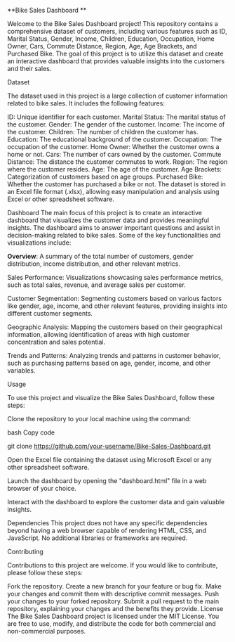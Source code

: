 **Bike Sales Dashboard
**

Welcome to the Bike Sales Dashboard project! This repository contains a comprehensive dataset of customers, including various features such as ID, Marital Status, Gender, Income, Children, Education, Occupation, Home Owner, Cars, Commute Distance, Region, Age, Age Brackets, and Purchased Bike. The goal of this project is to utilize this dataset and create an interactive dashboard that provides valuable insights into the customers and their sales.

Dataset

The dataset used in this project is a large collection of customer information related to bike sales. It includes the following features:


ID: Unique identifier for each customer.
Marital Status: The marital status of the customer.
Gender: The gender of the customer.
Income: The income of the customer.
Children: The number of children the customer has.
Education: The educational background of the customer.
Occupation: The occupation of the customer.
Home Owner: Whether the customer owns a home or not.
Cars: The number of cars owned by the customer.
Commute Distance: The distance the customer commutes to work.
Region: The region where the customer resides.
Age: The age of the customer.
Age Brackets: Categorization of customers based on age groups.
Purchased Bike: Whether the customer has purchased a bike or not.
The dataset is stored in an Excel file format (.xlsx), allowing easy manipulation and analysis using Excel or other spreadsheet software.

Dashboard
The main focus of this project is to create an interactive dashboard that visualizes the customer data and provides meaningful insights. The dashboard aims to answer important questions and assist in decision-making related to bike sales. Some of the key functionalities and visualizations include:

**Overview**: A summary of the total number of customers, gender distribution, income distribution, and other relevant metrics.

Sales Performance: Visualizations showcasing sales performance metrics, such as total sales, revenue, and average sales per customer.

Customer Segmentation: Segmenting customers based on various factors like gender, age, income, and other relevant features, providing insights into different customer segments.

Geographic Analysis: Mapping the customers based on their geographical information, allowing identification of areas with high customer concentration and sales potential.

Trends and Patterns: Analyzing trends and patterns in customer behavior, such as purchasing patterns based on age, gender, income, and other variables.

Usage

To use this project and visualize the Bike Sales Dashboard, follow these steps:


Clone the repository to your local machine using the command:

bash
Copy code

git clone https://github.com/your-username/Bike-Sales-Dashboard.git

Open the Excel file containing the dataset using Microsoft Excel or any other spreadsheet software.

Launch the dashboard by opening the "dashboard.html" file in a web browser of your choice.

Interact with the dashboard to explore the customer data and gain valuable insights.

Dependencies
This project does not have any specific dependencies beyond having a web browser capable of rendering HTML, CSS, and JavaScript. No additional libraries or frameworks are required.

Contributing

Contributions to this project are welcome. If you would like to contribute, please follow these steps:

Fork the repository.
Create a new branch for your feature or bug fix.
Make your changes and commit them with descriptive commit messages.
Push your changes to your forked repository.
Submit a pull request to the main repository, explaining your changes and the benefits they provide.
License
The Bike Sales Dashboard project is licensed under the MIT License. You are free to use, modify, and distribute the code for both commercial and non-commercial purposes.
